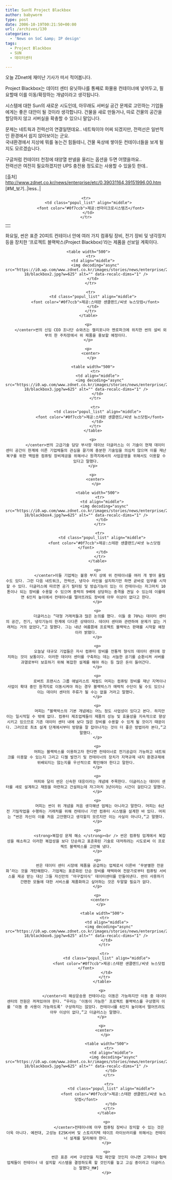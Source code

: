 ```yaml
---
title: Sun의 Project Blackbox
author: babyworm
type: post
date: 2006-10-19T00:21:50+00:00
url: /archives/130
categories:
  - 'News on SoC &amp; IP design'
tags:
  - Project Blackbox
  - SUN
  - 데이터센터

---
```

오늘 ZDnet에 재미난 기사가 떠서 적어봅니다. 

Project Blackbox는 데이터 센터 유닛하나를 통째로 화물용 컨테이너에 넣어두고, 필요할때 이를 이동/확장하는 개념이라고 생각됩니다. 

시스템에 대한 Sun의 새로운 시도인데, 아무래도 서버실 공간 문제로 고민하는 기업들에게는 좋은 대안이 될 것이라 생각합니다. 건물을 새로 만들거나, 따로 건물의 공간을 할당하지 않고 서버실을 확충할 수 있으니 말입니다. 

문제는 네트웍과 전력선의 연결일텐데요.. 네트웍이야 어찌 되겠지만, 전력선은 일반적인 환경에서 쉽지 않아보이는 군요.&nbsp;  
국내환경에서 지상에 뭐를 놓는건 힘들테니, 건물 옥상에 쌓아둔 컨테이너들을 보게 될지도 모르겠습니다. 

구글처럼 컨테이터 천정에 태양열 판넬을 올리는 옵션을 두면 어땠을까요..  
전력선은 여전히 필요하겠지만 UPS 충전용 정도로는 사용할 수 있을듯 한데.. 

[출처] <http://www.zdnet.co.kr/news/enterprise/etc/0,39031164,39151996,00.htm>  
[#M_보기..|less..|

<center>
  </p> 
  
  <table width="500">
    <tr>
      <td align="middle">
        <img decoding="async" src="https://i0.wp.com/www.zdnet.co.kr/images/stories/news/enterprise/2006/10/10-18/blackbox1.jpg?w=625" alt="" data-recalc-dims="1" />
      </td>
    </tr>
    
    <tr>
      <td class="popul_list" align="middle">
        <font color="#0f7ccb">제공:썬마이크로시스템즈</font>
      </td>
    </tr>
  </table>
  
  <p>
    </center>화요일, 썬은 표준 20피트 컨테이너 안에 여러 가지 컴퓨팅 장비, 전기 장비 및 냉각장치 등을 장치한 ‘프로젝트 블랙박스(Project Blackbox)’라는 제품을 선보일 계획이다.
  </p>
  
  <p>
    <center>
      </p> 
      
      <table width="500">
        <tr>
          <td align="middle">
            <img decoding="async" src="https://i0.wp.com/www.zdnet.co.kr/images/stories/news/enterprise/2006/10/10-18/blackbox2.jpg?w=625" alt="" data-recalc-dims="1" />
          </td>
        </tr>
        
        <tr>
          <td class="popul_list" align="middle">
            <font color="#0f7ccb">제공:스테판 섄클랜드/씨넷 뉴스닷컴</font>
          </td>
        </tr>
      </table>
      
      <p>
        </center>썬의 신임 CEO 조나단 슈와츠는 캘리포니아 멘로파크에 위치한 썬의 설비 외부의 한 주차장에서 위 제품을 홍보할 예정이다.
      </p>
      
      <p>
        <center>
          </p> 
          
          <table width="500">
            <tr>
              <td align="middle">
                <img decoding="async" src="https://i0.wp.com/www.zdnet.co.kr/images/stories/news/enterprise/2006/10/10-18/blackbox3.jpg?w=625" alt="" data-recalc-dims="1" />
              </td>
            </tr>
            
            <tr>
              <td class="popul_list" align="middle">
                <font color="#0f7ccb">제공:스테판 섄클랜드/씨넷 뉴스닷컴</font>
              </td>
            </tr>
          </table>
          
          <p>
            </center>썬의 고급기술 담당 부사장 데이브 더글러스는 이 기술이 현재 데이터 센터 공간이 한계에 이른 기업체들의 관심을 끌기에 충분한 기술임을 의심치 않으며 이를 재난복구를 위한 백업용 컴퓨팅 장비제공을 위해서나 원격지에서의 사업운영을 위해서도 이용할 수 있다고 말했다.
          </p>
          
          <p>
            <center>
              </p> 
              
              <table width="500">
                <tr>
                  <td align="middle">
                    <img decoding="async" src="https://i0.wp.com/www.zdnet.co.kr/images/stories/news/enterprise/2006/10/10-18/blackbox4.jpg?w=625" alt="" data-recalc-dims="1" />
                  </td>
                </tr>
                
                <tr>
                  <td class="popul_list" align="middle">
                    <font color="#0f7ccb">제공:스테판 섄클랜드/씨넷 뉴스닷컴</font>
                  </td>
                </tr>
              </table>
              
              <p>
                </center>이들 기업체는 불용 부지 상에 위 컨테이너를 여러 개 쌓아 올릴 수도 있다. 그런 다음 네트워크, 전력선, 냉각수 라인을 설치하기만 하면 곧바로 업무를 시작할 수 있다. 더글러스에 따르면 공기 필터링 및 방습기능이 있는 이 컨테이너는 자그마치 10톤이나 되는 장비를 수용할 수 있으며 중력의 9배에 상당하는 충격을 견딜 수 있는데 이를테면 6인치 높이에서 컨테이너를 떨어뜨려도 장비에 아무 이상이 없다고 한다.
              </p>
              
              <p>
                더글러스는 “대형 거래처들과 많은 논의를 했다. 이들 중 70%는 데이터 센터의 공간, 전기, 냉각기능이 한계에 다다른 상태이다. 데이터 센터와 관련하여 문제가 없는 거래처는 거의 없었다,”고 말했다. 그는 내년 여름쯤에 프로젝트 블랙박스 판매를 시작할 예정이라 밝혔다.
              </p>
              
              <p>
                오늘날 대규모 기업들은 자사 컴퓨터 장비를 전통적 형식의 데이터 센터에 장치하는 것이 보통이다. 이러한 데이터 센터를 구축하는 데는 서늘한 공기를 순환시켜 서버를 과열로부터 보호하기 위해 복잡한 설계를 해야 하는 등 많은 돈이 들어간다.
              </p>
              
              <p>
                로버트 프랜시스 그룹 애널리스트 제럴드 머피는 컴퓨팅 장비를 재난 지역이나 사업이 확대 중인 원격지로 이동시켜야 하는 경우 블랙박스가 매력적 수단이 될 수도 있으나 이는 데이터 센터의 주류가 될 수는 없을 거라고 말했다.
              </p>
              
              <p>
                머피는 “블랙박스의 기본 개념에는 어느 정도 사업성이 있다고 본다. 하지만 이는 일시적일 수 밖에 없다. 컴퓨터 제조업체들이 제품의 성능 및 효율성을 지속적으로 향상시키고 있으므로 기존 데이터 센터 내에 보다 많은 장비를 수용할 수 있게 될 것이기 때문이다. 그러므로 최초 설계 단계에서부터 방향을 잘 잡아나가는 것이 더 좋은 방법이라 본다,”고 말했다.
              </p>
              
              <p>
                머피는 블랙박스를 이용하고자 한다면 컨테이너로 전기공급이 가능하고 네트워크를 이용할 수 있는지 그리고 디젤 발전기 및 컨테이너의 장치가 지역규제 내지 환경규제에 위배되지는 않는지를 우선적으로 확인해야 한다고 말한다.
              </p>
              
              <p>
                머피와 달리 썬은 신속한 대응이라는 개념에 주목한다. 더글러스는 데이터 센터를 새로 설계하고 재원을 마련하고 건설하는데 자그마치 3년이라는 시간이 걸린다고 말했다.
              </p>
              
              <p>
                머피는 썬이 위 개념을 처음 생각해낸 업체는 아니라고 말한다. 머피는 6년 전 기밀작업을 수행하는 거래처를 위해 컨테이너 기반 컴퓨터 시스템을 설계한 바 있다. 머피는 “썬은 자신이 이를 처음 고안했다고 생각할지 모르지만 이는 사실이 아니다,”고 말했다.
              </p>
              
              <p>
                <strong>복잡성 문제 해소 </strong><br /> 썬은 컴퓨팅 업계에서 복잡성을 해소하고 이러한 복잡성을 보다 단순하고 표준화된 기술로 대처하려는 시도로써 이 프로젝트 블랙박스를 고안해 냈다.
              </p>
              
              <p>
                썬은 데이터 센터 시장에 제품을 공급하는 업체로서 이른바 ‘무분별한 전문화’라는 것을 개탄해왔다. 기업체는 표준화된 단순 장비를 채택하여 전문가로부터 컴퓨팅 서비스를 제공 받는 대신 그들 자신만의 ‘마구잡이식’ 데이터센터를 만들어낸다. 썬이 사용하기 간편한 모듈에 대한 서비스를 제품화하고 싶어하는 것은 두말할 필요가 없다.
              </p>
              
              <p>
                <center>
                  </p> 
                  
                  <table width="500">
                    <tr>
                      <td align="middle">
                        <img decoding="async" src="https://i0.wp.com/www.zdnet.co.kr/images/stories/news/enterprise/2006/10/10-18/blackbox6.jpg?w=625" alt="" data-recalc-dims="1" />
                      </td>
                    </tr>
                    
                    <tr>
                      <td class="popul_list" align="middle">
                        <font color="#0f7ccb">제공:스테판 섄클랜드/씨넷 뉴스닷컴</font>
                      </td>
                    </tr>
                  </table>
                  
                  <p>
                    </center>이 해상운송용 컨테이너는 이동은 가능하지만 이동 중 데이터 센터의 전원은 꺼져있어야 한다. “우리는 ‘이동이 가능한’ 프로젝트 블랙박스를 구상했지 이를 ‘이동 중 사용이 가능하도록’ 구상하지는 않았다. 컨테이너를 6인치 높이에서 떨어뜨려도 아무 이상이 없다,”고 더글러스는 말했다.
                  </p>
                  
                  <p>
                    <center>
                      </p> 
                      
                      <table width="500">
                        <tr>
                          <td align="middle">
                            <img decoding="async" src="https://i0.wp.com/www.zdnet.co.kr/images/stories/news/enterprise/2006/10/10-18/blackbox5.jpg?w=625" alt="" data-recalc-dims="1" />
                          </td>
                        </tr>
                        
                        <tr>
                          <td class="popul_list" align="middle">
                            <font color="#0f7ccb">제공:스테판 섄클랜드/씨넷 뉴스닷컴</font>
                          </td>
                        </tr>
                      </table>
                      
                      <p>
                        </center>컨테이너에 아무 컴퓨팅 장비나 장치할 수 있는 것은 더욱 아니다. 예컨대, 고성능 E25K서버 및 스토리지텍 테이프 라이브러리를 위해서는 컨테이너 설계를 달리해야 한다.
                      </p>
                      
                      <p>
                        썬은 표준 서버 구성안을 직접 제안할 것인지 아니면 고객이나 협력업체들이 컨테이너 내 설치할 시스템을 결정하도록 할 것인지를 놓고 고심 중이라고 더글러스는 말했다_M#]
                      </p>